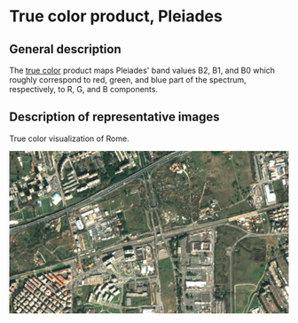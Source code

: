 # True color product, Pleiades

## General description

The [true color](https://en.wikipedia.org/wiki/False_color#True_color) product maps Pleiades' band values B2, B1, and B0 which roughly correspond to red, green, and blue part of the spectrum, respectively, to R, G, and B components.

## Description of representative images

True color visualization of Rome.

![True color visualization of Rome, on 8.10.2017.](fig/true_color.jpg)